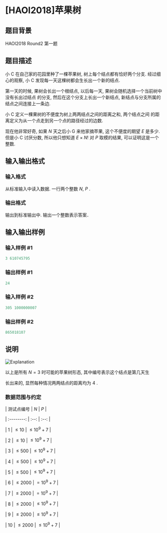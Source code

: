 # [HAOI2018]苹果树

## 题目背景

HAOI2018 Round2 第一题

## 题目描述

小 C 在自己家的花园里种了一棵苹果树, 树上每个结点都有恰好两个分支. 经过细心的观察, 小 C 发现每一天这棵树都会生长出一个新的结点.

第一天的时候, 果树会长出一个根结点, 以后每一天, 果树会随机选择一个当前树中没有长出过结点 的分支, 然后在这个分支上长出一个新结点, 新结点与分支所属的结点之间连接上一条边.

小 C 定义一棵果树的不便度为树上两两结点之间的距离之和, 两个结点之间 的距离定义为从一个点走到另一个点的路径经过的边数.

现在他非常好奇, 如果 $N$ 天之后小 G 来他家摘苹果, 这个不便度的期望 $E$ 是多少. 但是小 C 讨厌分数, 所以他只想知道 $E \times N !$ 对 $P$ 取模的结果, 可以证明这是一个整数.

## 输入输出格式

### 输入格式

从标准输入中读入数据. 一行两个整数 $N$, $P$ .

### 输出格式

输出到标准输出中. 输出一个整数表示答案．

## 输入输出样例

### 输入样例 #1

```cpp
3 610745795
```


### 输出样例 #1

```cpp
24
```


### 输入样例 #2

```cpp
305 1000000007
```


### 输出样例 #2

```cpp
865018107
```


## 说明

![Explanation](https://cdn.luogu.com.cn/upload/pic/18067.png)

以上是所有 $N = 3$ 时可能的苹果树形态, 其中编号表示这个结点是第几天生

长出来的, 显然每种情况两两结点的距离均为 $4$ .

### 数据范围与约定

| 测试点编号 | $N$ | $P$ |

| :--------: | :--: | :--: |

| $1$ | $\le 10$ | $\le 10^9 + 7$ |

| $2$ | $\le 10$ | $\le 10^9 + 7$ |

| $3$ | $\le 500$ | $\le 10^9 + 7$ |

| $4$ | $\le 500$ | $\le 10^9 + 7$ |

| $5$ | $\le 500$ | $\le 10^9 + 7$ |

| $6$ | $\le 2000$ | $= 10^9 + 7$ |

| $7$ | $\le 2000$ | $= 10^9 + 7$ |

| $8$ | $\le 2000$ | $\le 10^9 + 7$ |

| $9$ | $\le 2000$ | $\le 10^9 + 7$ |

| $10$ | $\le 2000$ | $\le 10^9 + 7$ |

